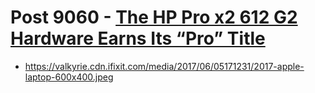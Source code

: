 # Post 9060 - [The HP Pro x2 612 G2 Hardware Earns Its &#8220;Pro&#8221; Title](https://www.ifixit.com/News/9060/hp-pro-x2-612-g2-repairability)

- https://valkyrie.cdn.ifixit.com/media/2017/06/05171231/2017-apple-laptop-600x400.jpeg
